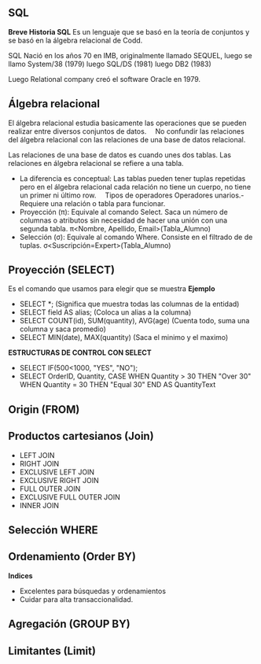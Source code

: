 ## SQL
**Breve Historia SQL**
Es un lenguaje que se basó en la teoría de conjuntos y se basó en la álgebra relacional de Codd. 

SQL Nació en los años 70 en IMB, originalmente llamado SEQUEL, 
luego se llamo System/38 (1979) 
luego SQL/DS (1981)
luego DB2 (1983)

Luego Relational company creó el software Oracle en 1979.  

## Álgebra relacional
El álgebra relacional estudia basicamente las operaciones que se pueden realizar entre diversos conjuntos de datos.
⠀
No confundir las relaciones del álgebra relacional con las relaciones de una base de datos relacional.

Las relaciones de una base de datos es cuando unes dos tablas.
Las relaciones en álgebra relacional se refiere a una tabla.
- La diferencia es conceptual: Las tablas pueden tener tuplas repetidas pero en el álgebra relacional cada relación no tiene un cuerpo, no tiene un primer ni último row.
⠀
Tipos de operadores
Operadores unarios.- Requiere una relación o tabla para funcionar.
- Proyección (π): Equivale al comando Select. Saca un número de columnas o atributos sin necesidad de hacer una unión con una segunda tabla.
π<Nombre, Apellido, Email>(Tabla_Alumno)
⠀
- Selección (σ): Equivale al comando Where. Consiste en el filtrado de de tuplas.
σ<Suscripción=Expert>(Tabla_Alumno)

## Proyección (SELECT)
Es el comando que usamos para elegir que se muestra
**Ejemplo**
- SELECT *; (Significa que muestra todas las columnas de la entidad)
- SELECT field AS alias; (Coloca un alias a la columna)
- SELECT COUNT(id), SUM(quantity), AVG(age) (Cuenta todo, suma una columna y saca promedio)
- SELECT MIN(date), MAX(quantity) (Saca el minimo y el maximo)

**ESTRUCTURAS DE CONTROL CON SELECT**
- SELECT IF(500<1000, "YES", "NO");
- SELECT OrderID, Quantity,
CASE
    WHEN Quantity > 30 THEN "Over 30"
    WHEN Quantity = 30 THEN "Equal 30"
END AS QuantityText

## Origin (FROM)

## Productos cartesianos (Join)
- LEFT JOIN
- RIGHT JOIN
- EXCLUSIVE LEFT JOIN
- EXCLUSIVE RIGHT JOIN 
- FULL OUTER JOIN
- EXCLUSIVE FULL OUTER JOIN
- INNER JOIN

## Selección WHERE

## Ordenamiento (Order BY)
**Indices**
- Excelentes para búsquedas y ordenamientos
- Cuidar para alta transaccionalidad.

## Agregación (GROUP BY)

## Limitantes (Limit)